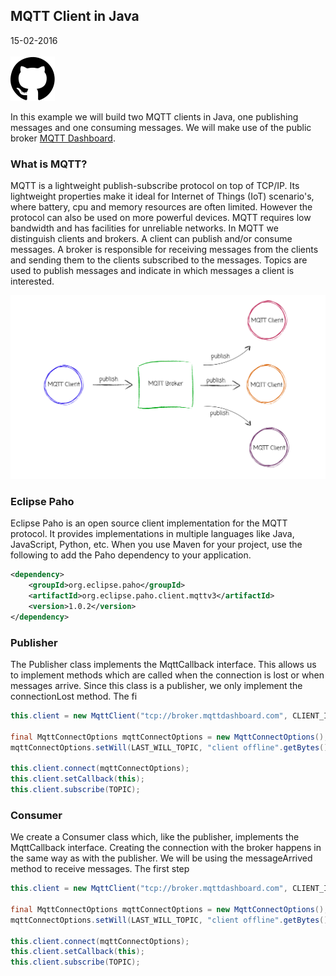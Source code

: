 ## MQTT Client in Java
<span class="date">15-02-2016</span> <br></br>
<a href="https://github.com/erwindeg/mqtt-example"><img class="article-icon" src="img/github.svg"/></a>

In this example we will build two MQTT clients in Java, one publishing messages and one consuming messages. We will make use of the public broker [MQTT Dashboard](http://mqtt-dashboard.com/dashboard).

### What is MQTT?
MQTT is a lightweight publish-subscribe protocol on top of TCP/IP. Its lightweight properties make it ideal for Internet of Things (IoT) scenario's,
where battery, cpu and memory resources are often limited. However the protocol can also be used on more powerful devices. MQTT requires low bandwidth and has facilities for unreliable networks.
In MQTT we distinguish clients and brokers. A client can publish and/or consume messages. A broker is responsible for receiving messages from the clients and 
sending them to the clients subscribed to the messages. Topics are used to publish messages and indicate in which messages a client is interested.

![MQTT broker client](content/img/mqtt-broker-client.svg)

### Eclipse Paho
Eclipse Paho is an open source client implementation for the MQTT protocol. It provides implementations in multiple languages like Java, JavaScript, Python, etc. 
When you use Maven for your project, use the following to add the Paho dependency to your application.

```xml
<dependency>
    <groupId>org.eclipse.paho</groupId>
	<artifactId>org.eclipse.paho.client.mqttv3</artifactId>
	<version>1.0.2</version>
</dependency>
```

### Publisher
The Publisher class implements the MqttCallback interface. This allows us to implement methods which are called when the connection is lost or when messages arrive. Since this class is a publisher, we only implement the connectionLost method.
The fi

```java
this.client = new MqttClient("tcp://broker.mqttdashboard.com", CLIENT_ID, new MemoryPersistence());

final MqttConnectOptions mqttConnectOptions = new MqttConnectOptions();
mqttConnectOptions.setWill(LAST_WILL_TOPIC, "client offline".getBytes(), 2, true);

this.client.connect(mqttConnectOptions);
this.client.setCallback(this);
this.client.subscribe(TOPIC);
```

### Consumer
We create a Consumer class which, like the publisher, implements the MqttCallback interface. Creating the connection with the broker happens in the same way as with the publisher. We will be using the messageArrived method to receive messages. The first step 

```java
this.client = new MqttClient("tcp://broker.mqttdashboard.com", CLIENT_ID, new MemoryPersistence());

final MqttConnectOptions mqttConnectOptions = new MqttConnectOptions();
mqttConnectOptions.setWill(LAST_WILL_TOPIC, "client offline".getBytes(), 2, true);

this.client.connect(mqttConnectOptions);
this.client.setCallback(this);
this.client.subscribe(TOPIC);
```
